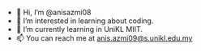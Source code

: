 - 👋 Hi, I’m @anisazmi08
- 👀 I’m interested in learning about coding.
- 🌱 I’m currently learning in UniKL MIIT.
- 📫 You can reach me at anis.azmi09@s.unikl.edu.my

<!---
anisazmi08/anisazmi08 is a ✨ special ✨ repository because its `README.md` (this file) appears on your GitHub profile.
You can click the Preview link to take a look at your changes.
--->
